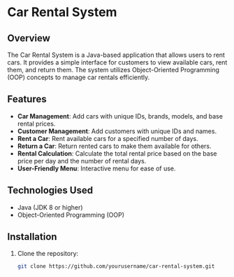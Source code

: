# Car Rental System

## Overview

The Car Rental System is a Java-based application that allows users to rent cars. It provides a simple interface for customers to view available cars, rent them, and return them. The system utilizes Object-Oriented Programming (OOP) concepts to manage car rentals efficiently.

## Features

- **Car Management**: Add cars with unique IDs, brands, models, and base rental prices.
- **Customer Management**: Add customers with unique IDs and names.
- **Rent a Car**: Rent available cars for a specified number of days.
- **Return a Car**: Return rented cars to make them available for others.
- **Rental Calculation**: Calculate the total rental price based on the base price per day and the number of rental days.
- **User-Friendly Menu**: Interactive menu for ease of use.

## Technologies Used

- Java (JDK 8 or higher)
- Object-Oriented Programming (OOP)

## Installation

1. Clone the repository:

   ```bash
   git clone https://github.com/yourusername/car-rental-system.git
